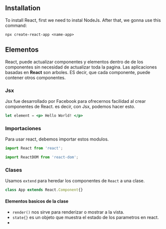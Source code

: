 ## Installation
To install React, first we need to instal NodeJs.
After that, we gonna use this command:
```
npx create-react-app <name-app>
```

## Elementos
React, puede actualizar componentes y elementos dentro de de los componentes sin necesidad de actualizar  toda la pagina.
Las aplicaciones basadas en **React** son arboles. ES decir, que cada componente, puede contener otros componentes.

### Jsx
Jsx fue desarrollado por Facebook para ofrecernos facilidad al crear componentes de React. 
es decir, con Jsx, podemos hacer esto.
```jsx
let element = <p> Hello World! </p>
```

### Importaciones
Para usar react, debemos importar estos modulos.

```jsx
import React from 'react';

import ReactDOM from 'react-dom';
```

### Clases
Usamos `extend` para heredar los componentes de `React` a una clase.

```jsx 
class App extends React.Component{}
```
#### Elementos basicos de la clase
- `render()` nos sirve para renderizar o mostrar a la vista.
- `state{}` es un objeto que muestra el estado de los parametros en react.
- 